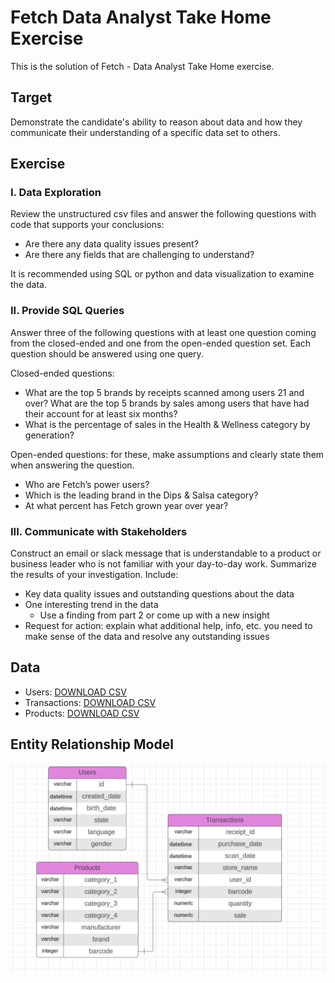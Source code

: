 # Fetch Data Analyst Take Home Exercise
This is the solution of Fetch - Data Analyst Take Home exercise.

## Target
Demonstrate the candidate's ability to reason about data and how they communicate their understanding of a specific data set to others.

## Exercise
### I. Data Exploration
Review the unstructured csv files and answer the following questions with code that supports your conclusions:
- Are there any data quality issues present?
- Are there any fields that are challenging to understand?

It is recommended using SQL or python and data visualization to examine the data.

### II. Provide SQL Queries
Answer three of the following questions with at least one question coming from the closed-ended and one from the open-ended question set. Each question should be answered using one query.

Closed-ended questions:
- What are the top 5 brands by receipts scanned among users 21 and over?
What are the top 5 brands by sales among users that have had their account for at least six months?
- What is the percentage of sales in the Health & Wellness category by generation?

Open-ended questions: for these, make assumptions and clearly state them when answering the question.
- Who are Fetch’s power users?
- Which is the leading brand in the Dips & Salsa category?
- At what percent has Fetch grown year over year?

### III. Communicate with Stakeholders
Construct an email or slack message that is understandable to a product or business leader who is not familiar with your day-to-day work. Summarize the results of your investigation. Include:
- Key data quality issues and outstanding questions about the data
- One interesting trend in the data
    - Use a finding from part 2 or come up with a new insight
- Request for action: explain what additional help, info, etc. you need to make sense of the data and resolve any outstanding issues

## Data
- Users: [DOWNLOAD CSV](https://fetch-hiring.s3.amazonaws.com/data-analyst/da_take_home/USER_TAKEHOME.csv)
- Transactions: [DOWNLOAD CSV](https://fetch-hiring.s3.amazonaws.com/data-analyst/da_take_home/TRANSACTION_TAKEHOME.csv)
- Products: [DOWNLOAD CSV](https://fetch-hiring.s3.amazonaws.com/data-analyst/da_take_home/PRODUCTS_TAKEHOME.csv)

## Entity Relationship Model
![er.png](assets/er.png)